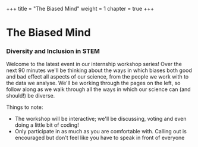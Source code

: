 +++
title = "The Biased Mind"
weight = 1
chapter = true
+++

# The Biased Mind
### Diversity and Inclusion in STEM

Welcome to the latest event in our internship workshop series! Over the next 90 minutes we'll be thinking about the ways in which  biases both good and bad effect all aspects of our science, from the people we work with to the data we analyse. We'll be working through the pages on the left, so follow along as we walk through all the ways in which our science can (and should!) be diverse.

Things to note:
* The workshop will be interactive; we'll be discussing, voting and even doing a little bit of coding!
* Only participate in as much as you are comfortable with. Calling out is encouraged but don't feel like you have to speak in front of everyone
